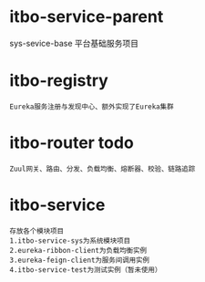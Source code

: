 # itbo-service-parent
sys-sevice-base     平台基础服务项目
# itbo-registry
    Eureka服务注册与发现中心、额外实现了Eureka集群
# itbo-router todo
    Zuul网关、路由、分发、负载均衡、熔断器、校验、链路追踪
# itbo-service
    存放各个模块项目
    1.itbo-service-sys为系统模块项目
    2.eureka-ribbon-client为负载均衡实例
    3.eureka-feign-client为服务间调用实例
    4.itbo-service-test为测试实例（暂未使用）
